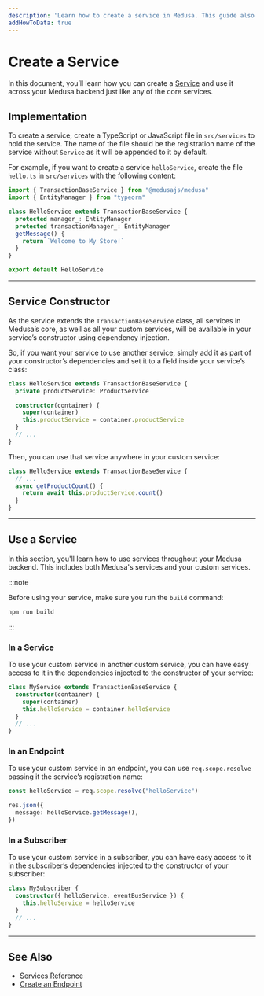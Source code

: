 ```yaml
---
description: 'Learn how to create a service in Medusa. This guide also includes how to use services in other services, subscribers, and endpoints.'
addHowToData: true
---
```


# Create a Service

In this document, you’ll learn how you can create a [Service](./overview.md) and use it across your Medusa backend just like any of the core services.

## Implementation

To create a service, create a TypeScript or JavaScript file in `src/services` to hold the service. The name of the file should be the registration name of the service without `Service` as it will be appended to it by default.

For example, if you want to create a service `helloService`, create the file `hello.ts` in `src/services` with the following content:

```ts title=/src/services/hello.ts
import { TransactionBaseService } from "@medusajs/medusa"
import { EntityManager } from "typeorm"

class HelloService extends TransactionBaseService {
  protected manager_: EntityManager
  protected transactionManager_: EntityManager
  getMessage() {
    return `Welcome to My Store!`
  }
}

export default HelloService
```

---

## Service Constructor

As the service extends the `TransactionBaseService` class, all services in Medusa’s core, as well as all your custom services, will be available in your service’s constructor using dependency injection.

So, if you want your service to use another service, simply add it as part of your constructor’s dependencies and set it to a field inside your service’s class:

```ts
class HelloService extends TransactionBaseService {
  private productService: ProductService

  constructor(container) {
    super(container)
    this.productService = container.productService
  }
  // ...
}
```

Then, you can use that service anywhere in your custom service:

```ts
class HelloService extends TransactionBaseService {
  // ...
  async getProductCount() {
    return await this.productService.count()
  }
}
```

---

## Use a Service

In this section, you'll learn how to use services throughout your Medusa backend. This includes both Medusa's services and your custom services.

:::note

Before using your service, make sure you run the `build` command:

```bash npm2yarn
npm run build
```

:::

### In a Service

To use your custom service in another custom service, you can have easy access to it in the dependencies injected to the constructor of your service:

```ts
class MyService extends TransactionBaseService {
  constructor(container) {
    super(container)
    this.helloService = container.helloService
  }
  // ...
}
```

### In an Endpoint

To use your custom service in an endpoint, you can use `req.scope.resolve` passing it the service’s registration name:

```ts
const helloService = req.scope.resolve("helloService")

res.json({
  message: helloService.getMessage(),
})
```

### In a Subscriber

To use your custom service in a subscriber, you can have easy access to it in the subscriber’s dependencies injected to the constructor of your subscriber:

```ts
class MySubscriber {
  constructor({ helloService, eventBusService }) {
    this.helloService = helloService
  }
  // ...
}
```

---

## See Also

- [Services Reference](../../references/services/classes/AuthService)
- [Create an Endpoint](../endpoints/create.md)
